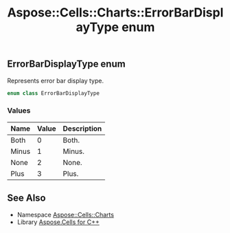 ﻿---
title: Aspose::Cells::Charts::ErrorBarDisplayType enum
linktitle: ErrorBarDisplayType
second_title: Aspose.Cells for C++ API Reference
description: 'Aspose::Cells::Charts::ErrorBarDisplayType enum. Represents error bar display type in C++.'
type: docs
weight: 5000
url: /cpp/aspose.cells.charts/errorbardisplaytype/
---
## ErrorBarDisplayType enum


Represents error bar display type.

```cpp
enum class ErrorBarDisplayType
```

### Values

| Name | Value | Description |
| --- | --- | --- |
| Both | 0 | Both. |
| Minus | 1 | Minus. |
| None | 2 | None. |
| Plus | 3 | Plus. |

## See Also

* Namespace [Aspose::Cells::Charts](../)
* Library [Aspose.Cells for C++](../../)
